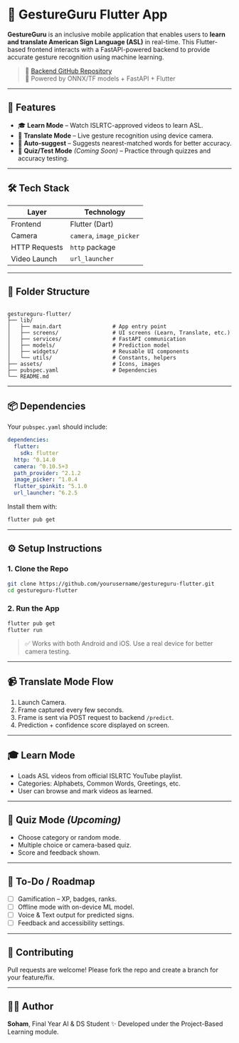 
# 📱 GestureGuru Flutter App

**GestureGuru** is an inclusive mobile application that enables users to **learn and translate American Sign Language (ASL)** in real-time. This Flutter-based frontend interacts with a FastAPI-powered backend to provide accurate gesture recognition using machine learning.

> 🔗 [Backend GitHub Repository](https://github.com/yourusername/gestureguru-python)  
> 🧠 Powered by ONNX/TF models + FastAPI + Flutter

---

## 🚀 Features

- 🎓 **Learn Mode** – Watch ISLRTC-approved videos to learn ASL.
- 🤳 **Translate Mode** – Live gesture recognition using device camera.
- 🧠 **Auto-suggest** – Suggests nearest-matched words for better accuracy.
- 🧪 **Quiz/Test Mode** *(Coming Soon)* – Practice through quizzes and accuracy testing.

---

## 🛠️ Tech Stack

| Layer        | Technology            |
|--------------|------------------------|
| Frontend     | Flutter (Dart)         |
| Camera       | `camera`, `image_picker` |
| HTTP Requests| `http` package         |
| Video Launch | `url_launcher`         |

---

## 📁 Folder Structure

```

gestureguru-flutter/
├── lib/
│   ├── main.dart                # App entry point
│   ├── screens/                 # UI screens (Learn, Translate, etc.)
│   ├── services/                # FastAPI communication
│   ├── models/                  # Prediction model
│   ├── widgets/                 # Reusable UI components
│   └── utils/                   # Constants, helpers
├── assets/                      # Icons, images
├── pubspec.yaml                 # Dependencies
└── README.md

````

---

## 📦 Dependencies

Your `pubspec.yaml` should include:

```yaml
dependencies:
  flutter:
    sdk: flutter
  http: ^0.14.0
  camera: ^0.10.5+3
  path_provider: ^2.1.2
  image_picker: ^1.0.4
  flutter_spinkit: ^5.1.0
  url_launcher: ^6.2.5
````

Install them with:

```bash
flutter pub get
```

---

## ⚙️ Setup Instructions

### 1. Clone the Repo

```bash
git clone https://github.com/yourusername/gestureguru-flutter.git
cd gestureguru-flutter
```

### 2. Run the App

```bash
flutter pub get
flutter run
```

> ✅ Works with both Android and iOS. Use a real device for better camera testing.

---


## 📹 Translate Mode Flow

1. Launch Camera.
2. Frame captured every few seconds.
3. Frame is sent via POST request to backend `/predict`.
4. Prediction + confidence score displayed on screen.

---

## 🎓 Learn Mode

* Loads ASL videos from official ISLRTC YouTube playlist.
* Categories: Alphabets, Common Words, Greetings, etc.
* User can browse and mark videos as learned.

---

## 🧪 Quiz Mode *(Upcoming)*

* Choose category or random mode.
* Multiple choice or camera-based quiz.
* Score and feedback shown.

---

## 🚧 To-Do / Roadmap

* [ ] Gamification – XP, badges, ranks.
* [ ] Offline mode with on-device ML model.
* [ ] Voice & Text output for predicted signs.
* [ ] Feedback and accessibility settings.

---

## 🤝 Contributing

Pull requests are welcome! Please fork the repo and create a branch for your feature/fix.

---

## 👨‍💻 Author

**Soham**, Final Year AI & DS Student
✨ Developed under the Project-Based Learning module.

```


